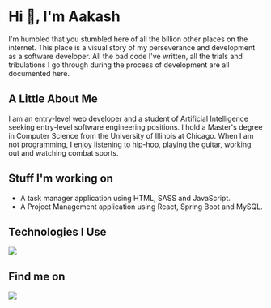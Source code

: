 <h1> Hi 👋, I'm Aakash </h1>

<p>
  I'm humbled that you stumbled here of all the billion other places on the internet. This place is a visual story of my perseverance and development as a software developer. All the bad code I've written, all the trials and tribulations I go through during the process of development are all documented here.
</p>

<h2>A Little About Me</h2>
<p>I am an entry-level web developer and a student of Artificial Intelligence seeking entry-level software engineering positions. I hold a Master's degree in Computer Science from the University of Illinois at Chicago. When I am not programming, I enjoy listening to hip-hop, playing the guitar, working out and watching combat sports.</p>

<div> 
  <h2>Stuff I'm working on</h2>
  <ul>
    <li>A task manager application using HTML, SASS and JavaScript.</li>
    <li>A Project Management application using React, Spring Boot and MySQL.</li>
  </ul>
</div>

<div>
  <h2>Technologies I Use</h2>
  <p>
    <img src="https://skillicons.dev/icons?i=html,sass,js,react,java,spring,nodejs,express,mongodb,mysql,aws,python,pytorch,php&perline=14" />
  </p>
</div>

<div>
  <h2> Find me on </h2>
  <a href="https://www.linkedin.com/in/aakashdasgupta">
    <img src="https://skillicons.dev/icons?i=linkedin&perline=14" />
  </a>
<!--   <a href="">
  <img src="https://img.shields.io/badge/Medium-12100E?style=for-the-badge&logo=medium&logoColor=white" />
  </a>
  <a href="">
  <img src="https://img.shields.io/badge/Twitter-1DA1F2?style=for-the-badge&logo=twitter&logoColor=white" />
  </a> -->
</div>


<!-- <div>
  <h3>Latest Blog Posts</h3>
  Posts Coming Soon...
</div> -->


<!--
**a-d14/a-d14** is a ✨ _special_ ✨ repository because its `README.md` (this file) appears on your GitHub profile.

Here are some ideas to get you started:

- 🔭 I’m currently working on ...
- 🌱 I’m currently learning ...
- 👯 I’m looking to collaborate on ...
- 🤔 I’m looking for help with ...
- 💬 Ask me about ...
- 📫 How to reach me: ...
- 😄 Pronouns: ...
- ⚡ Fun fact: ...
-->
